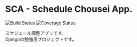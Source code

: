 # SCA - Schedule Chousei App.

[![Build Status](https://travis-ci.org/ksk-saka/sca.svg?branch=develop)](https://travis-ci.org/ksk-saka/sca)
[![Coverage Status](https://coveralls.io/repos/github/ksk-saka/sca/badge.svg?branch=develop)](https://coveralls.io/github/ksk-saka/sca?branch=develop)

スケジュール調整アプリです。  
Djangoの勉強用プロジェクトです。
